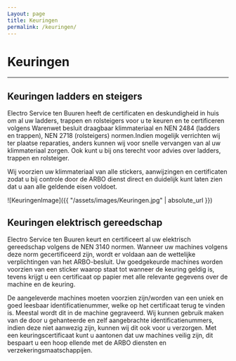 ```yaml
---
Layout: page
title: Keuringen
permalink: /keuringen/
---
```


# Keuringen

***

## Keuringen ladders en steigers

Electro Service ten Buuren heeft de certificaten en deskundigheid in huis om al uw ladders, trappen en rolsteigers voor u te keuren en te certificeren volgens Warenwet besluit draagbaar klimmateriaal en NEN 2484 (ladders en trappen), NEN 2718 (rolsteigers) normen.Indien mogelijk verrichten wij ter plaatse reparaties, anders kunnen wij voor snelle vervangen van al uw klimmateriaal zorgen. Ook kunt u bij ons terecht voor advies over ladders, trappen en rolsteiger.

Wij voorzien uw klimmateriaal van alle stickers, aanwijzingen en certificaten zodat u bij controle door de ARBO dienst direct en duidelijk kunt laten zien dat u aan alle geldende eisen voldoet.

![KeuringenImage]({{ "/assets/images/Keuringen.jpg" | absolute_url }})

## Keuringen elektrisch gereedschap

Electro Service ten Buuren keurt en certificeert al uw elektrisch gereedschap volgens de NEN 3140 normen. Wanneer uw machines volgens deze norm gecertificeerd zijn, wordt er voldaan aan de wettelijke verplichtingen van het ARBO-besluit. Uw goedgekeurde machines worden voorzien van een sticker waarop staat tot wanneer de keuring geldig is, tevens krijgt u een certificaat op papier met alle relevante gegevens over de machine en de keuring.

De aangeleverde machines moeten voorzien zijn/worden van een uniek en goed leesbaar identificatienummer, welke op het certificaat terug te vinden is. Meestal wordt dit in de machine gegraveerd. Wij kunnen gebruik maken van de door u gehanteerde en zelf aangebrachte identificatienummers, indien deze niet aanwezig zijn, kunnen wij dit ook voor u verzorgen. Met een keuringscertificaat kunt u aantonen dat uw machines veilig zijn, dit bespaart u een hoop ellende met de ARBO diensten en verzekeringsmaatschappijen.